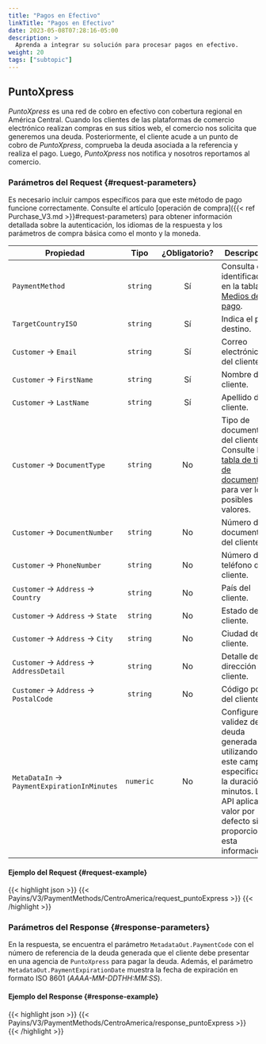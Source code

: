 ```yaml
---
title: "Pagos en Efectivo"
linkTitle: "Pagos en Efectivo"
date: 2023-05-08T07:28:16-05:00
description: >
  Aprenda a integrar su solución para procesar pagos en efectivo.
weight: 20
tags: ["subtopic"]
---
```


## PuntoXpress
_PuntoXpress_ es una red de cobro en efectivo con cobertura regional en América Central. Cuando los clientes de las plataformas de comercio electrónico realizan compras en sus sitios web, el comercio nos solicita que generemos una deuda. Posteriormente, el cliente acude a un punto de cobro de _PuntoXpress_, comprueba la deuda asociada a la referencia y realiza el pago. Luego, _PuntoXpress_ nos notifica y nosotros reportamos al comercio.

### Parámetros del Request {#request-parameters}
Es necesario incluir campos específicos para que este método de pago funcione correctamente. Consulte el artículo [operación de compra]({{< ref Purchase_V3.md >}}#request-parameters) para obtener información detallada sobre la autenticación, los idiomas de la respuesta y los parámetros de compra básica como el monto y la moneda.

| Propiedad | Tipo | ¿Obligatorio? | Descripción |
|---|:-:|:-:|---|
| `PaymentMethod` | `string` | Sí | Consulta el identificador en la tabla de [Medios de pago](/es/docs/payment-methods/central-america.html#payment-methods).|
| `TargetCountryISO` | `string` | Sí | Indica el país destino. |
| `Customer` → `Email` | `string` | Sí | Correo electrónico del cliente. |
| `Customer` → `FirstName` | `string` | Sí | Nombre del cliente. |
| `Customer` → `LastName` | `string` | Sí | Apellido del cliente. |
| `Customer` → `DocumentType` | `string` | No | Tipo de documento del cliente.<br>Consulte la [tabla de tipos de documento](/es/docs/payment-methods/central-america.html#document-types) para ver los posibles valores. |
| `Customer` → `DocumentNumber` | `string` | No | Número de documento del cliente. |
| `Customer` → `PhoneNumber` | `string` | No | Número de teléfono del cliente. |
| `Customer` → `Address` → `Country` | `string` | No | País del cliente. |
| `Customer` → `Address` → `State` | `string` | No | Estado del cliente. |
| `Customer` → `Address` → `City` | `string` | No | Ciudad del cliente. |
| `Customer` → `Address` → `AddressDetail` | `string` | No | Detalle de la dirección del cliente. |
| `Customer` → `Address` → `PostalCode` | `string` | No | Código postal del cliente. |
| `MetaDataIn` → `PaymentExpirationInMinutes` | `numeric` | No | Configure la validez de la deuda generada utilizando este campo, especificando la duración en minutos. La API aplica un valor por defecto si no proporciona esta información. |

#### Ejemplo del Request {#request-example}
{{< highlight json >}}
{{< Payins/V3/PaymentMethods/CentroAmerica/request_puntoExpress >}}
{{< /highlight >}}

### Parámetros del Response {#response-parameters}
En la respuesta, se encuentra el parámetro `MetadataOut.PaymentCode` con el número de referencia de la deuda generada que el cliente debe presentar en una agencia de `PuntoXpress` para pagar la deuda. Además, el parámetro `MetadataOut.PaymentExpirationDate` muestra la fecha de expiración en formato ISO 8601 (_AAAA-MM-DDTHH:MM:SS_).

#### Ejemplo del Response {#response-example}
{{< highlight json >}}
{{< Payins/V3/PaymentMethods/CentroAmerica/response_puntoExpress >}}
{{< /highlight >}}